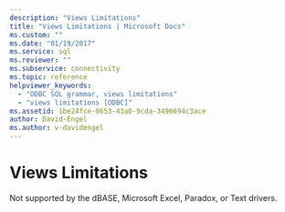 ```yaml
---
description: "Views Limitations"
title: "Views Limitations | Microsoft Docs"
ms.custom: ""
ms.date: "01/19/2017"
ms.service: sql
ms.reviewer: ""
ms.subservice: connectivity
ms.topic: reference
helpviewer_keywords: 
  - "ODBC SQL grammar, views limitations"
  - "views limitations [ODBC]"
ms.assetid: 1be24fce-0653-43a0-9cda-3496694c3ace
author: David-Engel
ms.author: v-davidengel
---
```

# Views Limitations
Not supported by the dBASE, Microsoft Excel, Paradox, or Text drivers.

